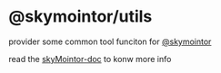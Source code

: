 # @skymointor/utils

provider some common tool funciton for [@skymointor](https://github.com/skyMointor/skyMointor)


read the [skyMointor-doc](https://skyMointor.github.io/skyMointor-doc/#/sdk/guide/introduction) to konw more info
